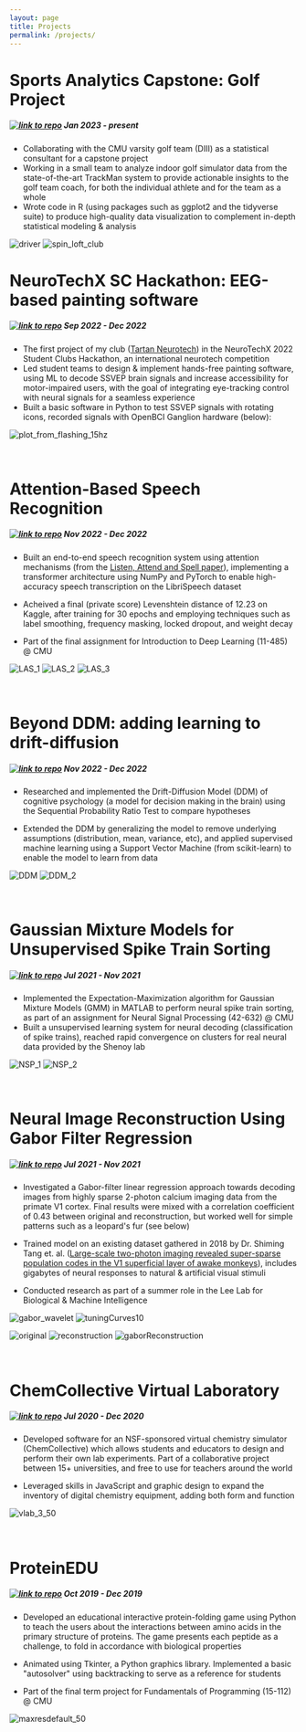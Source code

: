 ```yaml
---
layout: page
title: Projects
permalink: /projects/
---
```


# Sports Analytics Capstone: Golf Project
#####  [![link to repo](/files/source.jpg)](https://github.com/rhopatel/golf-project) Jan 2023 - present

- Collaborating with the CMU varsity golf team (DIII) as a statistical consultant for a capstone project
- Working in a small team to analyze indoor golf simulator data from the state-of-the-art TrackMan system to provide actionable insights to the golf team coach, for both the individual athlete and for the team as a whole
- Wrote code in R (using packages such as ggplot2 and the tidyverse suite) to produce high-quality data visualization to complement in-depth statistical modeling & analysis

![driver](/files/driver.png) ![spin_loft_club](/files/spin_loft_club.png)


# NeuroTechX SC Hackathon: EEG-based painting software
#####  [![link to repo](/files/source.jpg)](https://github.com/rhopatel/SSVEP_Painter) Sep 2022 - Dec 2022

- The first project of my club ([Tartan Neurotech](http://www.tartanneurotech.org/)) in the NeuroTechX 2022 Student Clubs Hackathon, an international neurotech competition
- Led student teams to design & implement hands-free painting software, using ML to decode SSVEP brain signals and increase accessibility for motor-impaired users, with the goal of integrating eye-tracking control with neural signals for a seamless experience
- Built a basic software in Python to test SSVEP signals with rotating icons, recorded signals with OpenBCI Ganglion hardware (below):

![plot_from_flashing_15hz](/files/plot_from_flashing_15hz.png)


&nbsp;

# Attention-Based Speech Recognition
##### [![link to repo](/files/source.jpg)](https://github.com/rhopatel/IDL-hw4) Nov 2022 - Dec 2022 

- Built an end-to-end speech recognition system using attention mechanisms (from the [Listen, Attend and Spell paper](https://arxiv.org/pdf/1508.01211v2.pdf)), implementing a transformer architecture using NumPy and PyTorch to enable high-accuracy speech transcription on the LibriSpeech dataset

- Acheived a final (private score) Levenshtein distance of 12.23 on Kaggle, after training for 30 epochs and employing techniques such as label smoothing, frequency masking, locked dropout, and weight decay

- Part of the final assignment for Introduction to Deep Learning (11-485) @ CMU

![LAS_1](/files/LAS_1.png) ![LAS_2](/files/LAS_2.png) ![LAS_3](/files/LAS_3.png)

&nbsp;
# Beyond DDM: adding learning to drift-diffusion
##### [![link to repo](/files/source.jpg)](https://colab.research.google.com/drive/1D1k-6XTM7OOSJ-ujCeK9YSQA6lc_xuvL?usp=sharing) Nov 2022 - Dec 2022

- Researched and implemented the Drift-Diffusion Model (DDM) of cognitive psychology (a model for decision making in the brain) using the Sequential Probability Ratio Test to compare hypotheses

- Extended the DDM by generalizing the model to remove underlying assumptions (distribution, mean, variance, etc), and applied supervised machine learning using a Support Vector Machine (from scikit-learn) to enable the model to learn from data

![DDM](/files/DDM.png) ![DDM_2](/files/DDM_2.png)

&nbsp;


# Gaussian Mixture Models for Unsupervised Spike Train Sorting
##### [![link to repo](/files/source.jpg)](https://github.com/rhopatel/ps6) Jul 2021 - Nov 2021
- Implemented the Expectation-Maximization algorithm for Gaussian Mixture Models (GMM) in MATLAB to perform neural spike train sorting, as part of an assignment for Neural Signal Processing (42-632) @ CMU 
- Built a unsupervised learning system for neural decoding (classification of spike trains), reached rapid convergence on clusters for real neural data provided by the Shenoy lab

![NSP_1](/files/NSP_1.jpg) ![NSP_2](/files/NSP_2.jpg)


&nbsp;


# Neural Image Reconstruction Using Gabor Filter Regression
##### [![link to repo](/files/source.jpg)](https://github.com/rhopatel/tangImageReconstruction) Jul 2021 - Nov 2021

- Investigated a Gabor-filter linear regression approach towards decoding images from highly sparse 2-photon calcium imaging data from the primate V1 cortex. Final results were mixed with a correlation coefficient of 0.43 between original and reconstruction, but worked well for simple patterns such as a leopard's fur (see below)

- Trained model on an existing dataset gathered in 2018 by Dr. Shiming Tang et. al. ([Large-scale two-photon imaging revealed super-sparse population codes in the V1 superficial layer of awake monkeys](https://elifesciences.org/articles/33370)), includes gigabytes of neural responses to natural & artificial visual stimuli

- Conducted research as part of a summer role in the Lee Lab for Biological & Machine Intelligence

![gabor_wavelet](/files/gabor_wavelet.png) ![tuningCurves10](/files/tuningCurves10.png)


![original](/files/original.png) ![reconstruction](/files/reconstruction.png) ![gaborReconstruction](/files/gaborReconstruction.png)



&nbsp;

# ChemCollective Virtual Laboratory
##### [![link to repo](/files/source.jpg)](https://github.com/rhopatel/vlab2) Jul 2020 - Dec 2020

- Developed software for an NSF-sponsored virtual chemistry simulator (ChemCollective) which allows students and educators to design and perform their own lab experiments. Part of a collaborative project between 15+ universities, and free to use for teachers around the world

- Leveraged skills in JavaScript and graphic design to expand the inventory of digital chemistry equipment, adding both form and function


![vlab_3_50](/files/vlab_3_50.png)


&nbsp;

# ProteinEDU
##### [![link to repo](/files/source.jpg)](https://github.com/rhopatel/ProteinEDU) Oct 2019 - Dec 2019

- Developed an educational interactive protein-folding game using Python to teach the users about the interactions between amino
acids in the primary structure of proteins. The game presents each peptide as a challenge, to fold in accordance with biological properties

- Animated using Tkinter, a Python graphics library. Implemented a basic "autosolver" using backtracking to serve as a reference for students

- Part of the final term project for Fundamentals of Programming (15-112) @ CMU

![maxresdefault_50](/files/maxresdefault_50.png)
